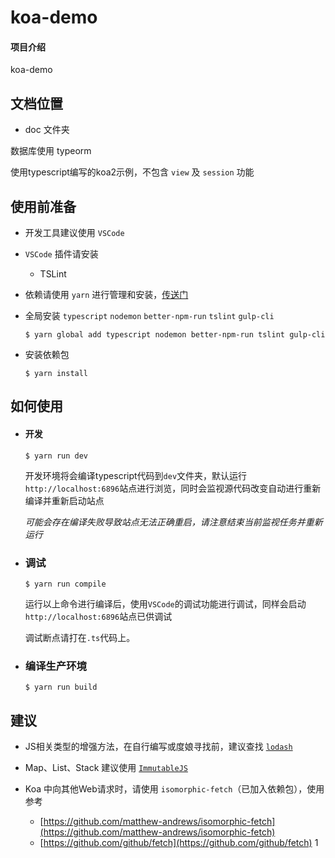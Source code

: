# koa-demo

#### 项目介绍 
koa-demo

## 文档位置
* doc 文件夹

数据库使用 typeorm

使用typescript编写的koa2示例，不包含 `view` 及 `session` 功能

## 使用前准备

- 开发工具建议使用 `VSCode`
- `VSCode` 插件请安装
    - TSLint

- 依赖请使用 `yarn` 进行管理和安装，[传送门](https://yarnpkg.com/zh-Hans)


- 全局安装 `typescript`
`nodemon`
`better-npm-run`
`tslint`
`gulp-cli`

    ```
    $ yarn global add typescript nodemon better-npm-run tslint gulp-cli
    ```

- 安装依赖包
    ```
    $ yarn install
    ```

## 如何使用

- #### 开发

    ```
    $ yarn run dev
    ```
    开发环境将会编译typescript代码到`dev`文件夹，默认运行`http://localhost:6896`站点进行浏览，同时会监视源代码改变自动进行重新编译并重新启动站点
    
    *可能会存在编译失败导致站点无法正确重启，请注意结束当前监视任务并重新运行*

- ### 调试

    ```
    $ yarn run compile
    ```
    运行以上命令进行编译后，使用`VSCode`的调试功能进行调试，同样会启动`http://localhost:6896`站点已供调试
    
    调试断点请打在`.ts`代码上。
    
- ### 编译生产环境
    ```
    $ yarn run build
    ```


## 建议
- JS相关类型的增强方法，在自行编写或度娘寻找前，建议查找 [`lodash`](http://lodashjs.com/docs/)
- Map、List、Stack 建议使用 [`ImmutableJS`](http://facebook.github.io/immutable-js/) 
- Koa 中向其他Web请求时，请使用 `isomorphic-fetch`（已加入依赖包），使用参考
    
    - [https://github.com/matthew-andrews/isomorphic-fetch](https://github.com/matthew-andrews/isomorphic-fetch)
    - [https://github.com/github/fetch](https://github.com/github/fetch) 1